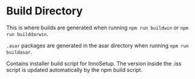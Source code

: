 # Build Directory

This is where builds are generated when running `npm run buildwin` or `npm run builddarwin`.

`.asar` packages are generated in the asar directory when running `npm run buildasar`.

Contains installer build script for InnoSetup. The version inside the .iss script is updated automatically by the npm build script.
